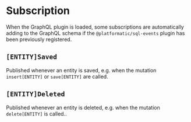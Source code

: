 # Subscription 

When the GraphQL plugin is loaded, some subscriptions are automatically adding to
the GraphQL schema if the `@platformatic/sql-events` plugin has been previously registered.

## `[ENTITY]Saved`

Published whenever an entity is saved, e.g. when the mutation `insert[ENTITY]` or `save[ENTITY]` are called.

## `[ENTITY]Deleted`

Published whenever an entity is deleted, e.g. when the mutation `delete[ENTITY]` is called..
